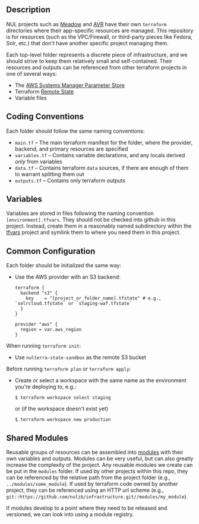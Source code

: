 ## Description

NUL projects such as [Meadow](https://github.com/nulib/meadow) and [AVR](https://github.com/nulib/avalon) have their own `terraform` directories where their app-specific resources are managed. This repository is for resources (such as the VPC/Firewall, or third-party pieces like Fedora, Solr, etc.) that don't have another specific project managing them.

Each top-level folder represents a discrete piece of infrastructure, and we should strive to keep them relatively small and self-contained. Their resources and outputs can be referenced from other terraform projects in one of several ways:

* The [AWS Systems Manager Parameter Store](https://docs.aws.amazon.com/systems-manager/latest/userguide/systems-manager-parameter-store.html)
* Terraform [Remote State](https://www.terraform.io/docs/language/state/remote.html)
* Variable files

## Coding Conventions

Each folder should follow the same naming conventions:

* `main.tf` – The main terraform manifest for the folder, where the provider, backend, and primary resources are specified
* `variables.tf` – Contains variable declarations, and any locals derived *only* from variables
* `data.tf` – Contains terraform `data` sources, if there are enough of them to warrant splitting them out
* `outputs.tf` – Contains only terraform outputs

## Variables

Variables are stored in files following the naming convention `[environment].tfvars`. They should not be checked into github in this project. Instead, create them in a reasonably named subdirectory within the [tfvars](https://github.com/nulib/tfvars) project and symlink them to where you need them in this project.

## Common Configuration

Each folder should be initialized the same way:

* Use the AWS provider with an S3 backend:

    ```
    terraform {
      backend "s3" {
        key    = "[project_or_folder_name].tfstate" # e.g., `solrcloud.tfstate` or `staging-waf.tfstate`
      }
    }

    provider "aws" {
      region = var.aws_region
    }
    ```

When running `terraform init`:

* Use `nulterra-state-sandbox` as the remote S3 bucket

Before running `terraform plan` or `terraform apply`:
* Create or select a workspace with the same name as the environment you're deploying to, e.g.:
    ```
    $ terraform workspace select staging
    ```
    or (if the workspace doesn't exist yet)
    ```
    $ terraform workspace new production
    ```

## Shared Modules

Reusable groups of resources can be assembled into [modules](https://www.terraform.io/docs/language/modules/develop/index.html) with their own variables and outputs. Modules can be very useful, but can also greatly increase the complexity of the project. Any reusable modules we create can be put in the `modules` folder. If used by other projects within this repo, they can be referenced by the relative path from the project folder (e.g., `../modules/some_module`). If used by terraform code owned by another project, they can be referenced using an HTTP url scheme (e.g., `git::https://github.com/nulib/infrastructure.git//modules/my_module`).

If modules develop to a point where they need to be released and versioned, we can look into using a module registry.